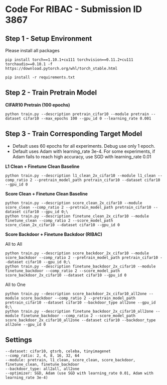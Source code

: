 # Code For RIBAC - Submission ID 3867

## Step 1 - Setup Environment

Please install all packages

```
pip install torch==1.10.1+cu111 torchvision==0.11.2+cu111 torchaudio==0.10.1 -f https://download.pytorch.org/whl/torch_stable.html
```

```
pip install -r requirements.txt
```

## Step 2 - Train Pretrain Model

**CIFAR10 Pretrain (100 epochs)**

```
python train.py --description pretrain_cifar10 --module pretrain --dataset cifar10 --max_epochs 100 --gpu_id 0 --learning_rate 0.001
```

## Step 3 - Train Corresponding Target Model

- Default uses 60 epochs for all experiments. Debug use only 1 epoch.
- Default uses Adam with learning_rate 3e-4. For some experiments, if Adam fails to reach high accuracy, use SGD with learning_rate 0.01

**L1 Clean + Finetune Clean Baseline**

```
python train.py --description l1_clean_2x_cifar10 --module l1_clean --comp_ratio 2 --pretrain_model_path pretrain_cifar10 --dataset cifar10 --gpu_id 0
```

**Score Clean + Finetune Clean Baseline**

```
python train.py --description score_clean_2x_cifar10 --module score_clean --comp_ratio 2 --pretrain_model_path pretrain_cifar10 --dataset cifar10 --gpu_id 0;\
python train.py --description finetune_clean_2x_cifar10 --module finetune_clean --comp_ratio 2 --score_model_path score_clean_2x_cifar10 --dataset cifar10 --gpu_id 0
```

**Score Backdoor + Finetune Backdoor (RIBAC)**

All to All

```
python train.py --description score_backdoor_2x_cifar10 --module score_backdoor --comp_ratio 2 --pretrain_model_path pretrain_cifar10 --dataset cifar10 --gpu_id 0;\
python train.py --description finetune_backdoor_2x_cifar10 --module finetune_backdoor --comp_ratio 2 --score_model_path score_backdoor_2x_cifar10 --dataset cifar10 --gpu_id 0
```

All to One

```
python train.py --description score_backdoor_2x_cifar10_all2one --module score_backdoor --comp_ratio 2 --pretrain_model_path pretrain_cifar10 --dataset cifar10 --backdoor_type all2one --gpu_id 0;\
python train.py --description finetune_backdoor_2x_cifar10_all2one --module finetune_backdoor --comp_ratio 2 --score_model_path score_backdoor_2x_cifar10_all2one --dataset cifar10 --backdoor_type all2one --gpu_id 0
```

## Settings

```
--dataset: cifar10, gtsrb, celeba, tinyimagenet
--comp_ratio: 2, 4, 8, 16, 32, 64
--module: pretrain, l1_clean, score_clean, score_backdoor, finetune_clean, finetune_backdoor
--backdoor_type: all2all, all2one
--optimizer: SGD, Adam (use SGD with learning_rate 0.01, Adam with learning_rate 3e-4)
```
